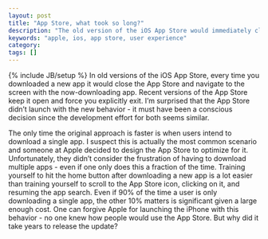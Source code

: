 ```yaml
---
layout: post
title: "App Store, what took so long?"
description: "The old version of the iOS App Store would immediately close when downloading a new app. Why?"
keywords: "apple, ios, app store, user experience"
category:
tags: []
---
```

{% include JB/setup %}
In old versions of the iOS App Store, every time you downloaded a new app it would close the App Store and navigate to the screen with the now-downloading app. Recent versions of the App Store keep it open and force you explicitly exit. I’m surprised that the App Store didn’t launch with the new behavior - it must have been a conscious decision since the development effort for both seems similar.

The only time the original approach is faster is when users intend to download a single app. I suspect this is actually the most common scenario and someone at Apple decided to design the App Store to optimize for it. Unfortunately, they didn’t consider the frustration of having to download multiple apps - even if one only does this a fraction of the time. Training yourself to hit the home button after downloading a new app is a lot easier than training yourself to scroll to the App Store icon, clicking on it, and resuming the app search. Even if 90% of the time a user is only downloading a single app, the other 10% matters is significant given a large enough cost. One can forgive Apple for launching the iPhone with this behavior - no one knew how people would use the App Store. But why did it take years to release the update?